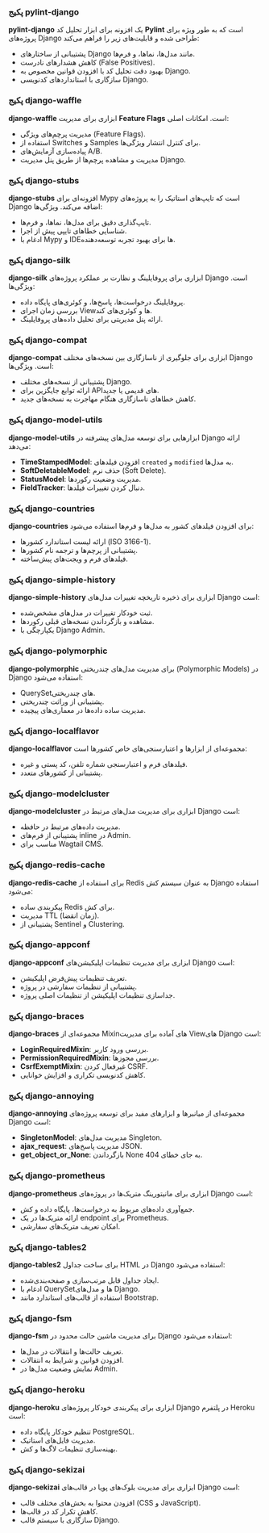 ### پکیج **pylint-django**

**pylint-django** یک افزونه برای ابزار تحلیل کد **Pylint** است که به طور ویژه برای پروژه‌های Django طراحی شده و قابلیت‌های زیر را فراهم می‌کند:
- پشتیبانی از ساختارهای Django مانند مدل‌ها، نماها، و فرم‌ها.
- کاهش هشدارهای نادرست (False Positives).
- بهبود دقت تحلیل کد با افزودن قوانین مخصوص به Django.
- سازگاری با استانداردهای کدنویسی Django.

### پکیج **django-waffle**

**django-waffle** ابزاری برای مدیریت **Feature Flags** است. امکانات اصلی:
- مدیریت پرچم‌های ویژگی (Feature Flags).
- استفاده از Switches و Samples برای کنترل انتشار ویژگی‌ها.
- پیاده‌سازی آزمایش‌های A/B.
- مدیریت و مشاهده پرچم‌ها از طریق پنل مدیریت Django.

### پکیج **django-stubs**

**django-stubs** افزونه‌ای برای Mypy است که تایپ‌های استاتیک را به پروژه‌های Django اضافه می‌کند. ویژگی‌ها:
- تایپ‌گذاری دقیق برای مدل‌ها، نماها، و فرم‌ها.
- شناسایی خطاهای تایپی پیش از اجرا.
- ادغام با Mypy و IDE‌ها برای بهبود تجربه توسعه‌دهنده.

### پکیج **django-silk**

**django-silk** ابزاری برای پروفایلینگ و نظارت بر عملکرد پروژه‌های Django است. ویژگی‌ها:
- پروفایلینگ درخواست‌ها، پاسخ‌ها، و کوئری‌های پایگاه داده.
- بررسی زمان اجرای Viewها و کوئری‌های کند.
- ارائه پنل مدیریتی برای تحلیل داده‌های پروفایلینگ.

### پکیج **django-compat**

**django-compat** ابزاری برای جلوگیری از ناسازگاری بین نسخه‌های مختلف Django است. ویژگی‌ها:
- پشتیبانی از نسخه‌های مختلف Django.
- ارائه توابع جایگزین برای APIهای قدیمی یا جدید.
- کاهش خطاهای ناسازگاری هنگام مهاجرت به نسخه‌های جدید.

### پکیج **django-model-utils**

**django-model-utils** ابزارهایی برای توسعه مدل‌های پیشرفته در Django ارائه می‌دهد:
- **TimeStampedModel**: افزودن فیلدهای `created` و `modified` به مدل‌ها.
- **SoftDeletableModel**: حذف نرم (Soft Delete).
- **StatusModel**: مدیریت وضعیت رکوردها.
- **FieldTracker**: دنبال کردن تغییرات فیلدها.

### پکیج **django-countries**

**django-countries** برای افزودن فیلدهای کشور به مدل‌ها و فرم‌ها استفاده می‌شود:
- ارائه لیست استاندارد کشورها (ISO 3166-1).
- پشتیبانی از پرچم‌ها و ترجمه نام کشورها.
- فیلدهای فرم و ویجت‌های پیش‌ساخته.

### پکیج **django-simple-history**

**django-simple-history** ابزاری برای ذخیره تاریخچه تغییرات مدل‌های Django است:
- ثبت خودکار تغییرات در مدل‌های مشخص‌شده.
- مشاهده و بازگرداندن نسخه‌های قبلی رکوردها.
- یکپارچگی با Django Admin.

### پکیج **django-polymorphic**

**django-polymorphic** برای مدیریت مدل‌های چندریختی (Polymorphic Models) در Django استفاده می‌شود:
- QuerySet‌های چندریختی.
- پشتیبانی از وراثت چندریختی.
- مدیریت ساده داده‌ها در معماری‌های پیچیده.

### پکیج **django-localflavor**

**django-localflavor** مجموعه‌ای از ابزارها و اعتبارسنجی‌های خاص کشورها است:
- فیلدهای فرم و اعتبارسنجی شماره تلفن، کد پستی و غیره.
- پشتیبانی از کشورهای متعدد.

### پکیج **django-modelcluster**

**django-modelcluster** ابزاری برای مدیریت مدل‌های مرتبط در Django است:
- مدیریت داده‌های مرتبط در حافظه.
- پشتیبانی از فرم‌های inline در Admin.
- مناسب برای Wagtail CMS.

### پکیج **django-redis-cache**

**django-redis-cache** برای استفاده از Redis به عنوان سیستم کش Django استفاده می‌شود:
- پیکربندی ساده Redis برای کش.
- مدیریت TTL (زمان انقضا).
- پشتیبانی از Sentinel و Clustering.

### پکیج **django-appconf**

**django-appconf** ابزاری برای مدیریت تنظیمات اپلیکیشن‌های Django است:
- تعریف تنظیمات پیش‌فرض اپلیکیشن.
- پشتیبانی از تنظیمات سفارشی در پروژه.
- جداسازی تنظیمات اپلیکیشن از تنظیمات اصلی پروژه.

### پکیج **django-braces**

**django-braces** مجموعه‌ای از Mixin‌های آماده برای مدیریت Viewهای Django است:
- **LoginRequiredMixin**: بررسی ورود کاربر.
- **PermissionRequiredMixin**: بررسی مجوزها.
- **CsrfExemptMixin**: غیرفعال کردن CSRF.
- کاهش کدنویسی تکراری و افزایش خوانایی.

### پکیج **django-annoying**

**django-annoying** مجموعه‌ای از میانبرها و ابزارهای مفید برای توسعه پروژه‌های Django است:
- **SingletonModel**: مدیریت مدل‌های Singleton.
- **ajax_request**: مدیریت پاسخ‌های JSON.
- **get_object_or_None**: بازگرداندن None به جای خطای 404.

### پکیج **django-prometheus**

**django-prometheus** ابزاری برای مانیتورینگ متریک‌ها در پروژه‌های Django است:
- جمع‌آوری داده‌های مربوط به درخواست‌ها، پایگاه داده و کش.
- ارائه متریک‌ها در یک endpoint برای Prometheus.
- امکان تعریف متریک‌های سفارشی.

### پکیج **django-tables2**

**django-tables2** برای ساخت جداول HTML در Django استفاده می‌شود:
- ایجاد جداول قابل مرتب‌سازی و صفحه‌بندی‌شده.
- ادغام با QuerySet‌ها و مدل‌های Django.
- استفاده از قالب‌های استاندارد مانند Bootstrap.

### پکیج **django-fsm**

**django-fsm** برای مدیریت ماشین حالت محدود در Django استفاده می‌شود:
- تعریف حالت‌ها و انتقالات در مدل‌ها.
- افزودن قوانین و شرایط به انتقالات.
- نمایش وضعیت مدل‌ها در Admin.

### پکیج **django-heroku**

**django-heroku** ابزاری برای پیکربندی خودکار پروژه‌های Django در پلتفرم Heroku است:
- تنظیم خودکار پایگاه داده PostgreSQL.
- مدیریت فایل‌های استاتیک.
- بهینه‌سازی تنظیمات لاگ‌ها و کش.

### پکیج **django-sekizai**

**django-sekizai** ابزاری برای مدیریت بلوک‌های پویا در قالب‌های Django است:
- افزودن محتوا به بخش‌های مختلف قالب (CSS و JavaScript).
- کاهش تکرار کد در قالب‌ها.
- سازگاری با سیستم قالب Django.


